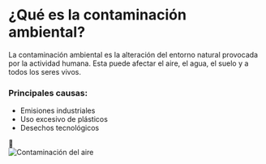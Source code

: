 # ¿Qué es la contaminación ambiental?

La contaminación ambiental es la alteración del entorno natural provocada por la actividad humana. Esta puede afectar el aire, el agua, el suelo y a todos los seres vivos.

### Principales causas:
- Emisiones industriales
- Uso excesivo de plásticos
- Desechos tecnológicos

📸  
![Contaminación del aire](https://upload.wikimedia.org/wikipedia/commons/e/e7/Air_pollution_by_industry.jpg)
